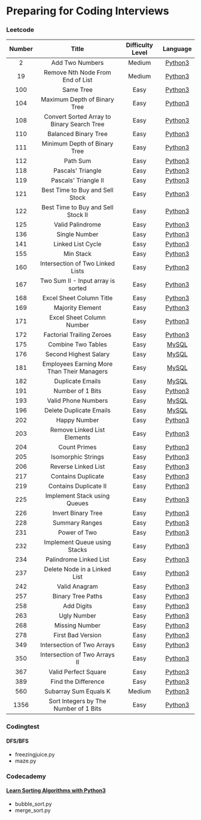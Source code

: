 # Preparing for Coding Interviews
<!-- You can click the language (e.g. Python3) to see solution written in that language -->
### Leetcode
| Number | Title                                      | Difficulty Level | Language |
| :-----:| :------------------------------------:     | :--------------: | :------: |
| 2     | Add Two Numbers                             | Medium           | [Python3](https://github.com/jenehojinchoi/programming_problems/blob/main/leetcode/2.py)  |
| 19    | Remove Nth Node From End of List            | Medium           | [Python3](https://github.com/jenehojinchoi/programming_problems/blob/main/leetcode/19.py)  |  
| 100   | Same Tree                                   | Easy             | [Python3](https://github.com/jenehojinchoi/programming_problems/blob/main/leetcode/100.py)  |  
| 104   | Maximum Depth of Binary Tree                | Easy             | [Python3](https://github.com/jenehojinchoi/programming_problems/blob/main/leetcode/104.py) |  
| 108   | Convert Sorted Array to Binary Search Tree  | Easy             | [Python3](https://github.com/jenehojinchoi/programming_problems/blob/main/leetcode/108.py)  |
| 110   | Balanced Binary Tree                        | Easy             | [Python3](https://github.com/jenehojinchoi/programming_problems/blob/main/leetcode/110.py)  |  
| 111   | Minimum Depth of Binary Tree                | Easy             | [Python3](https://github.com/jenehojinchoi/programming_problems/blob/main/leetcode/111.py)  |  
| 112   | Path Sum                                    | Easy             | [Python3](https://github.com/jenehojinchoi/programming_problems/blob/main/leetcode/112.py)  |  
| 118   | Pascals' Triangle                           | Easy             | [Python3](https://github.com/jenehojinchoi/programming_problems/blob/main/leetcode/118.py)  |  
| 119   | Pascals' Triangle II                        | Easy             | [Python3](https://github.com/jenehojinchoi/programming_problems/blob/main/leetcode/119.py)  |  
| 121   | Best Time to Buy and Sell Stock             | Easy             | [Python3](https://github.com/jenehojinchoi/programming_problems/blob/main/leetcode/121.py)  |  
| 122   | Best Time to Buy and Sell Stock II          | Easy             | [Python3](https://github.com/jenehojinchoi/programming_problems/blob/main/leetcode/122.py)  |  
| 125   | Valid Palindrome                            | Easy             | [Python3](https://github.com/jenehojinchoi/programming_problems/blob/main/leetcode/125.py) |  
| 136   | Single Number                               | Easy             | [Python3](https://github.com/jenehojinchoi/programming_problems/blob/main/leetcode/136.py)  |  
| 141   | Linked List Cycle                           | Easy             | [Python3](https://github.com/jenehojinchoi/programming_problems/blob/main/leetcode/141.py)  |  
| 155   | Min Stack                                   | Easy             | [Python3](https://github.com/jenehojinchoi/programming_problems/blob/main/leetcode/155.py)  |  
| 160   | Intersection of Two Linked Lists            | Easy             | [Python3](https://github.com/jenehojinchoi/programming_problems/blob/main/leetcode/160.py) |  
| 167   | Two Sum II - Input array is sorted          | Easy             | [Python3](https://github.com/jenehojinchoi/programming_problems/blob/main/leetcode/167.py)|
| 168   | Excel Sheet Column Title                    | Easy             | [Python3](https://github.com/jenehojinchoi/programming_problems/blob/main/leetcode/168.py) |  
| 169   | Majority Element                            | Easy             | [Python3](https://github.com/jenehojinchoi/programming_problems/blob/main/leetcode/169.py)  |  
| 171   | Excel Sheet Column Number                   | Easy             | [Python3](https://github.com/jenehojinchoi/programming_problems/blob/main/leetcode/171.py)  | 
| 172   | Factorial Trailing Zeroes                   | Easy             | [Python3](https://github.com/jenehojinchoi/programming_problems/blob/main/leetcode/172.py)  | 
| 175   | Combine Two Tables                          | Easy             | [MySQL](https://github.com/jenehojinchoi/programming_problems/blob/main/leetcode/175.sql)  | 
| 176   | Second Highest Salary                       | Easy             | [MySQL](https://github.com/jenehojinchoi/programming_problems/blob/main/leetcode/176.sql)  | 
| 181   |  Employees Earning More Than Their Managers | Easy             | [MySQL](https://github.com/jenehojinchoi/programming_problems/blob/main/leetcode/181.sql)  | 
| 182   |  Duplicate Emails                           | Easy             | [MySQL](https://github.com/jenehojinchoi/programming_problems/blob/main/leetcode/182.sql)  | 
| 191   |  Number of 1 Bits                           | Easy             | [Python3](https://github.com/jenehojinchoi/programming_problems/blob/main/leetcode/191.py)  | 
| 193   | Valid Phone Numbers                         | Easy             | [MySQL](https://github.com/jenehojinchoi/programming_problems/blob/main/leetcode/193.sql)  | 
| 196   | Delete Duplicate Emails                     | Easy             | [MySQL](https://github.com/jenehojinchoi/programming_problems/blob/main/leetcode/196.sql)  | 
| 202  |  Happy Number                                | Easy             | [Python3](https://github.com/jenehojinchoi/programming_problems/blob/main/leetcode/202.py)  | 
| 203  |  Remove Linked List Elements                 | Easy             | [Python3](https://github.com/jenehojinchoi/programming_problems/blob/main/leetcode/203.py)  | 
| 204  |  Count Primes                                | Easy             | [Python3](https://github.com/jenehojinchoi/programming_problems/blob/main/leetcode/204.py)  | 
| 205  |  Isomorphic Strings                          | Easy             | [Python3](https://github.com/jenehojinchoi/programming_problems/blob/main/leetcode/205.py)  | 
| 206  |  Reverse Linked List                         | Easy             | [Python3](https://github.com/jenehojinchoi/programming_problems/blob/main/leetcode/206.py)  | 
| 217  |  Contains Duplicate                          | Easy             | [Python3](https://github.com/jenehojinchoi/programming_problems/blob/main/leetcode/217.py)  | 
| 219  |  Contains Duplicate II                       | Easy             | [Python3](https://github.com/jenehojinchoi/programming_problems/blob/main/leetcode/219.py)  | 
| 225  | Implement Stack using Queues                 | Easy             | [Python3](https://github.com/jenehojinchoi/programming_problems/blob/main/leetcode/225.py)  | 
| 226  | Invert Binary Tree                           | Easy             | [Python3](https://github.com/jenehojinchoi/programming_problems/blob/main/leetcode/226.py)  | 
| 228 | Summary Ranges                                | Easy             | [Python3](https://github.com/jenehojinchoi/programming_problems/blob/main/leetcode/228.py) |
| 231 | Power of Two                                  | Easy             | [Python3](https://github.com/jenehojinchoi/programming_problems/blob/main/leetcode/231.py) |
| 232 | Implement Queue using Stacks                  | Easy             | [Python3](https://github.com/jenehojinchoi/programming_problems/blob/main/leetcode/232.py) |
| 234 | Palindrome Linked List                        | Easy             | [Python3](https://github.com/jenehojinchoi/programming_problems/blob/main/leetcode/234.py) |
| 237 | Delete Node in a Linked List                  | Easy             | [Python3](https://github.com/jenehojinchoi/programming_problems/blob/main/leetcode/237.py) |
| 242 | Valid Anagram                                 | Easy             | [Python3](https://github.com/jenehojinchoi/programming_problems/blob/main/leetcode/242.py) |
| 257 | Binary Tree Paths                             | Easy             | [Python3](https://github.com/jenehojinchoi/programming_problems/blob/main/leetcode/257.py) |
| 258 | Add Digits                                    | Easy             | [Python3](https://github.com/jenehojinchoi/programming_problems/blob/main/leetcode/258.py) |
| 263 | Ugly Number                                   | Easy             | [Python3](https://github.com/jenehojinchoi/programming_problems/blob/main/leetcode/263.py) |
| 268 | Missing Number                                | Easy             | [Python3](https://github.com/jenehojinchoi/programming_problems/blob/main/leetcode/268.py) |
| 278 | First Bad Version                             | Easy             | [Python3](https://github.com/jenehojinchoi/programming_problems/blob/main/leetcode/278.py) |
| 349 | Intersection of Two Arrays                    | Easy             | [Python3](https://github.com/jenehojinchoi/programming_problems/blob/main/leetcode/349.py) |
| 350 | Intersection of Two Arrays II                 | Easy             | [Python3](https://github.com/jenehojinchoi/programming_problems/blob/main/leetcode/350.py) |
| 367 | Valid Perfect Square                          | Easy             | [Python3](https://github.com/jenehojinchoi/programming_problems/blob/main/leetcode/367.py) |
| 389 | Find the Difference                           | Easy             | [Python3](https://github.com/jenehojinchoi/programming_problems/blob/main/leetcode/389.py) |
| 560 | Subarray Sum Equals K                         | Medium            | [Python3](https://github.com/jenehojinchoi/programming_problems/blob/main/leetcode/560.py) |
| 1356 | Sort Integers by The Number of 1 Bits        | Easy             | [Python3](https://github.com/jenehojinchoi/programming_problems/blob/main/leetcode/1356.py) |

### Codingtest
#### DFS/BFS
- freezingjuice.py
- maze.py

### Codecademy
#### [Learn Sorting Algorithms with Python3](https://www.codecademy.com/learn/sorting-algorithms)
- bubble_sort.py
- merge_sort.py

